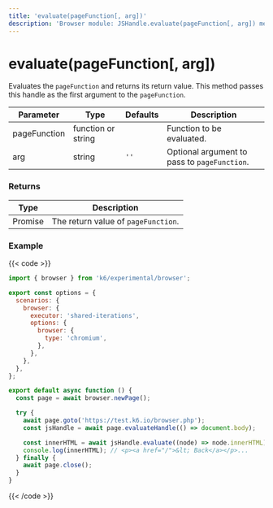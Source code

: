 ```yaml
---
title: 'evaluate(pageFunction[, arg])'
description: 'Browser module: JSHandle.evaluate(pageFunction[, arg]) method'
---
```


# evaluate(pageFunction[, arg])

Evaluates the `pageFunction` and returns its return value. This method passes this handle as the first argument to the `pageFunction`.

<TableWithNestedRows>

| Parameter    | Type               | Defaults | Description                                  |
| ------------ | ------------------ | -------- | -------------------------------------------- |
| pageFunction | function or string |          | Function to be evaluated.                    |
| arg          | string             | `''`     | Optional argument to pass to `pageFunction`. |

</TableWithNestedRows>

### Returns

| Type         | Description                         |
| ------------ | ----------------------------------- |
| Promise<any> | The return value of `pageFunction`. |

### Example

{{< code >}}

<!-- eslint-skip -->

```javascript
import { browser } from 'k6/experimental/browser';

export const options = {
  scenarios: {
    browser: {
      executor: 'shared-iterations',
      options: {
        browser: {
          type: 'chromium',
        },
      },
    },
  },
};

export default async function () {
  const page = await browser.newPage();

  try {
    await page.goto('https://test.k6.io/browser.php');
    const jsHandle = await page.evaluateHandle(() => document.body);

    const innerHTML = await jsHandle.evaluate((node) => node.innerHTML);
    console.log(innerHTML); // <p><a href="/">&lt; Back</a></p>...
  } finally {
    await page.close();
  }
}
```

{{< /code >}}
